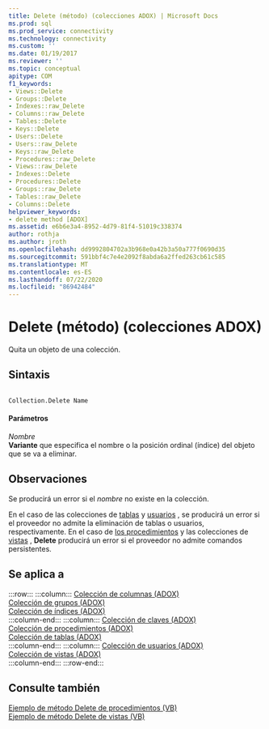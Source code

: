 ```yaml
---
title: Delete (método) (colecciones ADOX) | Microsoft Docs
ms.prod: sql
ms.prod_service: connectivity
ms.technology: connectivity
ms.custom: ''
ms.date: 01/19/2017
ms.reviewer: ''
ms.topic: conceptual
apitype: COM
f1_keywords:
- Views::Delete
- Groups::Delete
- Indexes::raw_Delete
- Columns::raw_Delete
- Tables::Delete
- Keys::Delete
- Users::Delete
- Users::raw_Delete
- Keys::raw_Delete
- Procedures::raw_Delete
- Views::raw_Delete
- Indexes::Delete
- Procedures::Delete
- Groups::raw_Delete
- Tables::raw_Delete
- Columns::Delete
helpviewer_keywords:
- delete method [ADOX]
ms.assetid: e6b6e3a4-8952-4d79-81f4-51019c338374
author: rothja
ms.author: jroth
ms.openlocfilehash: dd9992804702a3b968e0a42b3a50a777f0690d35
ms.sourcegitcommit: 591bbf4c7e4e2092f8abda6a2ffed263cb61c585
ms.translationtype: MT
ms.contentlocale: es-ES
ms.lasthandoff: 07/22/2020
ms.locfileid: "86942484"
---
```

# <a name="delete-method-adox-collections"></a>Delete (método) (colecciones ADOX)
Quita un objeto de una colección.  
  
## <a name="syntax"></a>Sintaxis  
  
```  
  
Collection.Delete Name  
```  
  
#### <a name="parameters"></a>Parámetros  
 *Nombre*  
 **Variante** que especifica el nombre o la posición ordinal (índice) del objeto que se va a eliminar.  
  
## <a name="remarks"></a>Observaciones  
 Se producirá un error si el *nombre* no existe en la colección.  
  
 En el caso de las colecciones de [tablas](../../../ado/reference/adox-api/tables-collection-adox.md) y [usuarios](../../../ado/reference/adox-api/users-collection-adox.md) , se producirá un error si el proveedor no admite la eliminación de tablas o usuarios, respectivamente. En el caso de [los procedimientos](../../../ado/reference/adox-api/procedures-collection-adox.md) y las colecciones de [vistas](../../../ado/reference/adox-api/views-collection-adox.md) , **Delete** producirá un error si el proveedor no admite comandos persistentes.  
  
## <a name="applies-to"></a>Se aplica a  

:::row:::
    :::column:::
        [Colección de columnas (ADOX)](../../../ado/reference/adox-api/columns-collection-adox.md)  
        [Colección de grupos (ADOX)](../../../ado/reference/adox-api/groups-collection-adox.md)  
        [Colección de índices (ADOX)](../../../ado/reference/adox-api/indexes-collection-adox.md)  
    :::column-end:::
    :::column:::
        [Colección de claves (ADOX)](../../../ado/reference/adox-api/keys-collection-adox.md)  
        [Colección de procedimientos (ADOX)](../../../ado/reference/adox-api/procedures-collection-adox.md)  
        [Colección de tablas (ADOX)](../../../ado/reference/adox-api/tables-collection-adox.md)  
    :::column-end:::
    :::column:::
        [Colección de usuarios (ADOX)](../../../ado/reference/adox-api/users-collection-adox.md)  
        [Colección de vistas (ADOX)](../../../ado/reference/adox-api/views-collection-adox.md)  
    :::column-end:::
:::row-end:::

## <a name="see-also"></a>Consulte también  
 [Ejemplo de método Delete de procedimientos (VB)](../../../ado/reference/adox-api/procedures-delete-method-example-vb.md)   
 [Ejemplo de método Delete de vistas (VB)](../../../ado/reference/adox-api/views-delete-method-example-vb.md)
